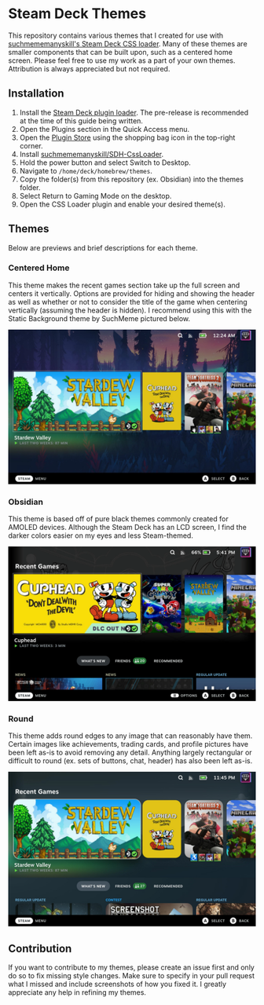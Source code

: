# Steam Deck Themes

This repository contains various themes that I created for use with [suchmememanyskill's Steam Deck CSS loader](https://github.com/suchmememanyskill/SDH-CssLoader). Many of these themes are smaller components that can be built upon, such as a centered home screen. Please feel free to use my work as a part of your own themes. Attribution is always appreciated but not required.

## Installation

1. Install the [Steam Deck plugin loader](https://github.com/SteamDeckHomebrew/decky-loader). The pre-release is recommended at the time of this guide being written.
1. Open the Plugins section in the Quick Access menu.
1. Open the [Plugin Store](https://plugins.deckbrew.xyz/) using the shopping bag icon in the top-right corner.
1. Install [suchmememanyskill/SDH-CssLoader](https://github.com/suchmememanyskill/SDH-CssLoader).
1. Hold the power button and select Switch to Desktop.
1. Navigate to `/home/deck/homebrew/themes`.
1. Copy the folder(s) from this repository (ex. Obsidian) into the themes folder.
1. Select Return to Gaming Mode on the desktop.
1. Open the CSS Loader plugin and enable your desired theme(s).

## Themes

Below are previews and brief descriptions for each theme.

### Centered Home

This theme makes the recent games section take up the full screen and centers it vertically. Options are provided for hiding and showing the header as well as whether
or not to consider the title of the game when centering vertically (assuming the header is hidden). I recommend using this with the Static Background theme by SuchMeme
pictured below.

![Centered Home theme](./centered-home-preview.jpg)

### Obsidian

This theme is based off of pure black themes commonly created for AMOLED devices. Although the Steam Deck has an LCD screen, I find the darker colors easier on my eyes
and less Steam-themed.

![Obsidian theme](./obsidian-preview.png)

### Round

This theme adds round edges to any image that can reasonably have them. Certain images like achievements, trading cards, and profile pictures have been left as-is to
avoid removing any detail. Anything largely rectangular or difficult to round (ex. sets of buttons, chat, header) has also been left as-is.

![Round theme](./round-preview.jpg)

## Contribution

If you want to contribute to my themes, please create an issue first and only do so to fix missing style changes. Make sure to specify in your pull request what I
missed and include screenshots of how you fixed it. I greatly appreciate any help in refining my themes.
